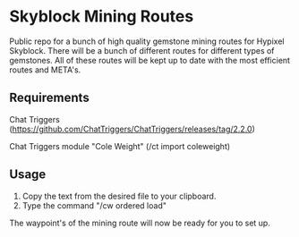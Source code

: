 # Skyblock Mining Routes

Public repo for a bunch of high quality gemstone mining routes for Hypixel Skyblock. There will be a bunch of different routes for different types of gemstones. All of these routes will be kept up to date with the most efficient routes and META's.

## Requirements

Chat Triggers (https://github.com/ChatTriggers/ChatTriggers/releases/tag/2.2.0)

Chat Triggers module "Cole Weight" (/ct import coleweight)

## Usage

1. Copy the text from the desired file to your clipboard.
2. Type the command "/cw ordered load"

The waypoint's of the mining route will now be ready for you to set up.